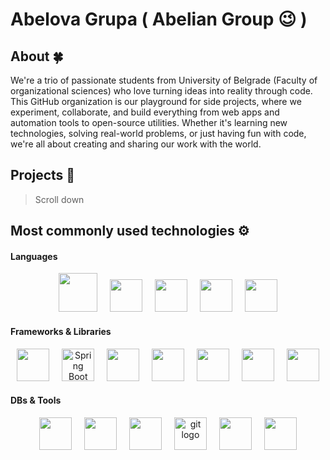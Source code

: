   # Abelova Grupa ( Abelian Group 😉 )

## About 🍀
We're a trio of passionate students from University of Belgrade (Faculty of organizational sciences) who love turning ideas into reality through code. This GitHub organization is our playground for side projects,
where we experiment, collaborate, and build everything from web apps and automation tools to open-source utilities. 
Whether it's learning new technologies, solving real-world problems, or just having fun with code, we're all about creating and sharing our work with the world.

## Projects 🔮
> Scroll down

## Most commonly used technologies ⚙️

#### Languages
<div align=center>
  <img src="https://cdn.jsdelivr.net/gh/devicons/devicon@latest/icons/java/java-original.svg" height="62"/>
  <img width="12" />
   <img src="https://cdn.jsdelivr.net/gh/devicons/devicon@latest/icons/go/go-original-wordmark.svg" height="52"/>
  <img width="12" />
  <img src="https://cdn.jsdelivr.net/gh/devicons/devicon@latest/icons/javascript/javascript-original.svg" height="52"/>
  <img width="12" />
   <img src="https://cdn.jsdelivr.net/gh/devicons/devicon@latest/icons/html5/html5-original.svg" height="52" />
  <img width="12" />
   <img src="https://cdn.jsdelivr.net/gh/devicons/devicon@latest/icons/css3/css3-original.svg" height="52" />
</div>

#### Frameworks & Libraries
<div align=center>
   <img src="https://cdn.jsdelivr.net/gh/devicons/devicon@latest/icons/spring/spring-original.svg" height="52"/>
  <img width="12" />
  <img width="52" src="https://user-images.githubusercontent.com/25181517/183891303-41f257f8-6b3d-487c-aa56-c497b880d0fb.png" alt="Spring Boot" title="Spring Boot"/>
  <img width="12" />
   <img src="https://cdn.jsdelivr.net/gh/devicons/devicon@latest/icons/hibernate/hibernate-original.svg" height="52"/>
  <img width="12" />
  <img src="https://upload.wikimedia.org/wikipedia/en/thumb/c/cc/JavaFX_Logo.png/220px-JavaFX_Logo.png" height="52"/>
  <img width="12" />
  <img src="https://v33.openhab.org/logos/jdbc.png" height="52"/>
  <img width="12" />
  <img src="https://cdn.jsdelivr.net/gh/devicons/devicon@latest/icons/junit/junit-original.svg" height="52"/>
   <img width="12" />
   <img src="https://cdn.jsdelivr.net/gh/devicons/devicon@latest/icons/react/react-original.svg" height="52"/>

</div>

#### DBs & Tools
<div align=center>
  <img src="https://cdn.jsdelivr.net/gh/devicons/devicon@latest/icons/mysql/mysql-original-wordmark.svg" height="52"/>
  <img width="12" />
   <img src="https://cdn.jsdelivr.net/gh/devicons/devicon@latest/icons/mariadb/mariadb-original-wordmark.svg" height="52"/>
  <img width="12" />
  <img src="https://cdn.jsdelivr.net/gh/devicons/devicon@latest/icons/maven/maven-original.svg" width="52"/>
 <img width="12" />
  <img src="https://cdn.jsdelivr.net/gh/devicons/devicon/icons/git/git-original.svg" height="52" alt="git logo"  />
  <img width="12" />
  <img src="https://cdn.jsdelivr.net/gh/devicons/devicon@latest/icons/intellij/intellij-original.svg" height="52"/>
  <img width="12" />
   <img src="https://cdn.jsdelivr.net/gh/devicons/devicon@latest/icons/trello/trello-plain.svg" height="52"/>
</div>
